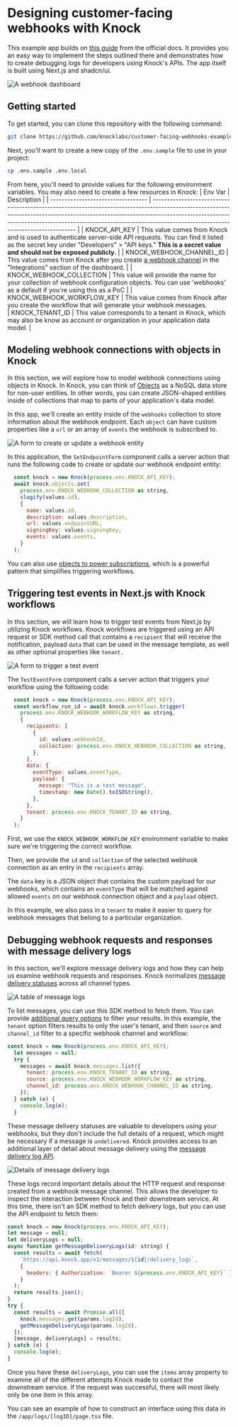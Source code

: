 # Designing customer-facing webhooks with Knock

This example app builds on [this guide](https://docs.knock.app/guides/customer-webhooks) from the official docs. It provides you an easy way to implement the steps outlined there and demonstrates how to create debugging logs for developers using Knock's APIs. The app itself is built using Next.js and shadcn/ui.

![A webhook dashboard](./images/dashboard.png)

## Getting started

To get started, you can clone this repository with the following command:

```bash
git clone https://github.com/knocklabs/customer-facing-webhooks-example.git
```

Next, you'll want to create a new copy of the `.env.sample` file to use in your project:

```bash
cp .env.sample .env.local
```

From here, you'll need to provide values for the following environment variables. You may also need to create a few resources in Knock:
| Env Var | Description |
| ---------------------------------- | --------------------------------------------------------------------------------------------------------------------------------------------------------------------------------------------------------------------------------------------------------------------------------------------- |
| KNOCK_API_KEY | This value comes from Knock and is used to authenticate server-side API requests. You can find it listed as the secret key under "Developers" > "API keys." **This is a secret value and should not be exposed publicly.** |
| KNOCK_WEBHOOK_CHANNEL_ID | This value comes from Knock after you create [a webhook channel](https://docs.knock.app/integrations/webhook/overview) in the "Integrations" section of the dashboard. |
| KNOCK_WEBHOOK_COLLECTION | This value will provide the name for your collection of webhook configuration objects. You can use 'webhooks' as a default if you're using this as a PoC |
| KNOCK_WEBHOOK_WORKFLOW_KEY | This value comes from Knock after you create the workflow that will generate your webhook messages.  
| KNOCK_TENANT_ID | This value corresponds to a tenant in Knock, which may also be know as account or organization in your application data model. |

## Modeling webhook connections with objects in Knock

In this section, we will explore how to model webhook connections using objects in Knock. In Knock, you can think of [Objects](https://docs.knock.app/concepts/objects) as a NoSQL data store for non-user entities. In other words, you can create JSON-shaped entities inside of collections that map to parts of your application's data model.

In this app, we'll create an entity inside of the `webhooks` collection to store information about the webhook endpoint. Each `object` can have custom properties like a `url` or an array of `events` the webhook is subscribed to.

![A form to create or update a webhook entity](./images/set-endpoint-form.png)

In this application, the `SetEndpointForm` component calls a server action that runs the following code to create or update our webhook endpoint entity:

```javascript
  const knock = new Knock(process.env.KNOCK_API_KEY);
  await knock.objects.set(
    process.env.KNOCK_WEBHOOK_COLLECTION as string,
    slugify(values.id),
    {
      name: values.id,
      description: values.description,
      url: values.endpointURL,
      signingKey: values.signingKey,
      events: values.events,
    }
  );
```

You can also use [objects to power subscriptions](https://docs.knock.app/concepts/objects#object-subscribers), which is a powerful pattern that simplifies triggering workflows.

## Triggering test events in Next.js with Knock workflows

In this section, we will learn how to trigger test events from Next.js by utilizing Knock workflows. Knock workflows are triggered using an API request or SDK method call that contains a `recipient` that will receive the notification, payload `data` that can be used in the message template, as well as other optional properties like `tenant.`

![A form to trigger a test event](./images/test-event-form.png)

The `TestEventForm` component calls a server action that triggers your workflow using the following code:

```javascript
  const knock = new Knock(process.env.KNOCK_API_KEY);
  const workflow_run_id = await knock.workflows.trigger(
    process.env.KNOCK_WEBHOOK_WORKFLOW_KEY as string,
    {
      recipients: [
        {
          id: values.webhookId,
          collection: process.env.KNOCK_WEBHOOK_COLLECTION as string,
        },
      ],
      data: {
        eventType: values.eventType,
        payload: {
          message: "This is a test message",
          timestamp: new Date().toISOString(),
        },
      },
      tenant: process.env.KNOCK_TENANT_ID as string,
    }
  );
```

First, we use the `KNOCK_WEBHOOK_WORKFLOW_KEY` environment variable to make sure we're triggering the correct workflow.

Then, we provide the `id` and `collection` of the selected webhook connection as an entry in the `recipients` array.

The `data` key is a JSON object that contains the custom payload for our webhooks, which contains an `eventType` that will be matched against allowed `events` on our webhook connection object and a `payload` object.

In this example, we also pass in a `tenant` to make it easier to query for webhook messages that belong to a particular organization.

## Debugging webhook requests and responses with message delivery logs

In this section, we'll explore message delivery logs and how they can help us examine webhook requests and responses. Knock normalizes [message delivery statuses](https://docs.knock.app/send-notifications/message-statuses#delivery-status) across all channel types.

![A table of message logs](./images/log-overview.png)

To list messages, you can use this SDK method to fetch them. You can provide [additional query options](https://docs.knock.app/reference#list-messages) to filter your results. In this example, the `tenant` option filters results to only the user's tenant, and then `source` and `channel_id` filter to a specific webhook channel and workflow:

```javascript
const knock = new Knock(process.env.KNOCK_API_KEY);
  let messages = null;
  try {
    messages = await knock.messages.list({
      tenant: process.env.KNOCK_TENANT_ID as string,
      source: process.env.KNOCK_WEBHOOK_WORKFLOW_KEY as string,
      channel_id: process.env.KNOCK_WEBHOOK_CHANNEL_ID as string,
    });
  } catch (e) {
    console.log(e);
  }
```

These message delivery statuses are valuable to developers using your webhooks, but they don't include the full details of a request, which might be necessary if a message is `undelivered`. Knock provides access to an additional layer of detail about message delivery using the [message delivery log API](https://docs.knock.app/reference#get-message-delivery-logs).

![Details of message delivery logs](./images/log-details.png)

These logs record important details about the HTTP request and response created from a webhook message channel. This allows the developer to inspect the interaction between Knock and their downstream service. At this time, there isn't an SDK method to fetch delivery logs, but you can use the API endpoint to fetch them:

```javascript
const knock = new Knock(process.env.KNOCK_API_KEY);
let message = null;
let deliveryLogs = null;
async function getMessageDeliveryLogs(id: string) {
  const results = await fetch(
    `https://api.knock.app/v1/messages/${id}/delivery_logs`,
    {
      headers: { Authorization: `Bearer ${process.env.KNOCK_API_KEY}` },
    }
  );
  return results.json();
}
try {
  const results = await Promise.all([
    knock.messages.get(params.logId),
    getMessageDeliveryLogs(params.logId),
  ]);
  [message, deliveryLogs] = results;
} catch (e) {
  console.log(e);
}
```

Once you have these `deliveryLogs`, you can use the `items` array property to examine all of the different attempts Knock made to contact the downstream service. If the request was successful, there will most likely only be one item in this array.

You can see an example of how to construct an interface using this data in the `/app/logs/[logID]/page.tsx` file.
